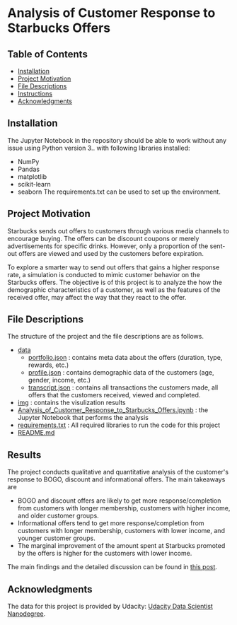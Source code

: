 # Analysis of Customer Response to Starbucks Offers

## Table of Contents
- [Installation](#Installation)
- [Project Motivation](#ProjectMotivation)
- [File Descriptions](#FileDescriptions)
- [Instructions](#Instructions)
- [Acknowledgments](#Acknowledgments)
## Installation
The Jupyter Notebook in the repository should be able to work without any issue using Python version 3.. with following libraries installed:
- NumPy
- Pandas
- matplotlib
- scikit-learn
- seaborn
The requirements.txt can be used to set up the environment.
## Project Motivation
Starbucks sends out offers to customers through various media channels to encourage buying. The offers can be discount coupons or  merely advertisements for specific drinks. However, only a proportion of the sent-out offers are viewed and used by the customers before expiration. 

To explore a smarter way to send out offers that gains a higher response rate, a simulation is conducted to mimic customer behavior on the Starbucks offers. The objective is of this project is to analyze the how the demographic characteristics of a customer, as well as the features of the received offer, may affect the way that they react to the offer.
## File Descriptions
The structure of the project and the file descriptions are as follows.
- [data](data)
	- [portfolio.json](data/portfolio.json) : contains meta data about the offers (duration, type, rewards, etc.)
	- [profile.json](data/profile.json) : contains demographic data of the customers (age, gender, income, etc.)
	- [transcript.json](data/transcript.json) : contains all transactions the customers made, all offers that the customers received, viewed and completed.
- [img](img) : contains the visulization results
- [Analysis_of_Customer_Response_to_Starbucks_Offers.ipynb](Analysis_of_Customer_Response_to_Starbucks_Offers.ipynb) : the Jupyter Notebook that performs the analysis
- [requirements.txt](requirements.txt) : All  required libraries to run the code for this project
- [README.md](README.md)
## Results
The project conducts qualitative and quantitative analysis of the customer's response to BOGO, discount and informational offers. The main takeaways are
- BOGO and discount offers are likely to get more response/completion from customers with longer membership, customers with higher income, and older customer groups. 
- Informational offers tend to get more response/completion from customers with longer membership, customers with lower income, and younger customer groups.
- The marginal improvement of the amount spent at Starbucks promoted by the offers is higher for the customers with lower income.

The main findings and the detailed discussion can be found in [this post](https://medium.com/@jiaxi_liu/is-there-a-better-strategy-to-send-out-starbucks-offer-57838bba32c3).

## Acknowledgments
The data for this project is provided by Udacity: [Udacity Data Scientist Nanodegree](https://www.udacity.com/course/data-scientist-nanodegree--nd025).
